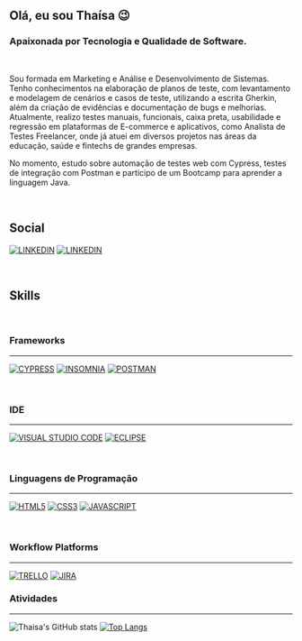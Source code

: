 ## Olá, eu sou Thaísa 😉
### Apaixonada por Tecnologia e Qualidade de Software.

<br>

Sou formada em Marketing e Análise e Desenvolvimento de Sistemas. Tenho conhecimentos na elaboração de planos de teste, com levantamento e modelagem de cenários e casos de teste, utilizando a escrita Gherkin, além da criação de evidências e documentação de bugs e melhorias. Atualmente, realizo testes manuais, funcionais, caixa preta, usabilidade e regressão em plataformas de E-commerce e aplicativos, como Analista de Testes Freelancer, onde já atuei em diversos projetos nas áreas da educação, saúde e fintechs de grandes empresas. 

No momento, estudo sobre automação de testes web com Cypress, testes de integração com Postman e participo de um Bootcamp para aprender a linguagem Java. 

<br>

## **Social**

[![LINKEDIN](https://img.shields.io/badge/Instagram-E4405F?style=for-the-badge&logo=instagram&logoColor=white)](https://www.instagram.com/thai_ls/)
[![LINKEDIN](https://img.shields.io/badge/LinkedIn-0077B5?style=for-the-badge&logo=linkedin&logoColor=white)](https://www.linkedin.com/in/thaisalopesds/)

<br>

## **Skills**

<br>

### Frameworks
---

[![CYPRESS](https://img.shields.io/badge/Cypress-17202C?style=for-the-badge&logo=cypress&logoColor=white)]()
[![INSOMNIA](https://img.shields.io/badge/Insomnia-5849be?style=for-the-badge&logo=Insomnia&logoColor=white)]()
[![POSTMAN](https://img.shields.io/badge/Postman-FF6C37?style=for-the-badge&logo=Postman&logoColor=white)]()

<br>

### IDE
---

[![VISUAL STUDIO CODE](https://img.shields.io/badge/Visual_Studio_Code-0078D4?style=for-the-badge&logo=visual%20studio%20code&logoColor=white)]()
[![ECLIPSE](https://img.shields.io/badge/Eclipse-2C2255?style=for-the-badge&logo=eclipse&logoColor=white)]()

<br>

### Linguagens de Programação
---

[![HTML5](https://img.shields.io/badge/HTML5-E34F26?style=for-the-badge&logo=html5&logoColor=white)]()
[![CSS3](https://img.shields.io/badge/CSS3-1572B6?style=for-the-badge&logo=css3&logoColor=white)]()
[![JAVASCRIPT](https://img.shields.io/badge/JavaScript-323330?style=for-the-badge&logo=javascript&logoColor=F7DF1E)]()

<br>

### Workflow Platforms
---

[![TRELLO](https://img.shields.io/badge/Trello-0052CC?style=for-the-badge&logo=trello&logoColor=white)]()
[![JIRA](https://img.shields.io/badge/Jira-0052CC?style=for-the-badge&logo=Jira&logoColor=white)]()

### Atividades
---

![Thaisa's GitHub stats](https://github-readme-stats.vercel.app/api?username=thailopesds&show_icons=true&theme=radical)
[![Top Langs](https://github-readme-stats.vercel.app/api/top-langs/?username=thailopesds&show_icons=true&theme=radical)](https://github.com/thailopesds/github-readme-stats)
